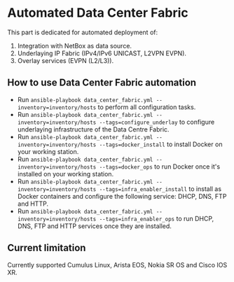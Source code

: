 # Automated Data Center Fabric

This part is dedicated for automated deployment of:
1) Integration with NetBox as data source.
2) Underlaying IP Fabric (IPv4/IPv6 UNICAST, L2VPN EVPN).
3) Overlay services (EVPN (L2/L3)).

## How to use Data Center Fabric automation

- Run `ansible-playbook data_center_fabric.yml --inventory=inventory/hosts` to perform all configuration tasks.
- Run `ansible-playbook data_center_fabric.yml --inventory=inventory/hosts --tags=configure_underlay` to configure underlaying infrastructure of the Data Centre Fabric.
- Run `ansible-playbook data_center_fabric.yml --inventory=inventory/hosts --tags=docker_install` to install Docker on your working station.
- Run `ansible-playbook data_center_fabric.yml --inventory=inventory/hosts --tags=docker_ops` to run Docker once it's installed on your working station.
- Run `ansible-playbook data_center_fabric.yml --inventory=inventory/hosts --tags=infra_enabler_install` to install as Docker containers and configure the following service: DHCP, DNS, FTP and HTTP.
- Run `ansible-playbook data_center_fabric.yml --inventory=inventory/hosts --tags=infra_enabler_ops` to run DHCP, DNS, FTP and HTTP services once they are installed.

## Current limitation

Currently supported Cumulus Linux, Arista EOS, Nokia SR OS and Cisco IOS XR.
